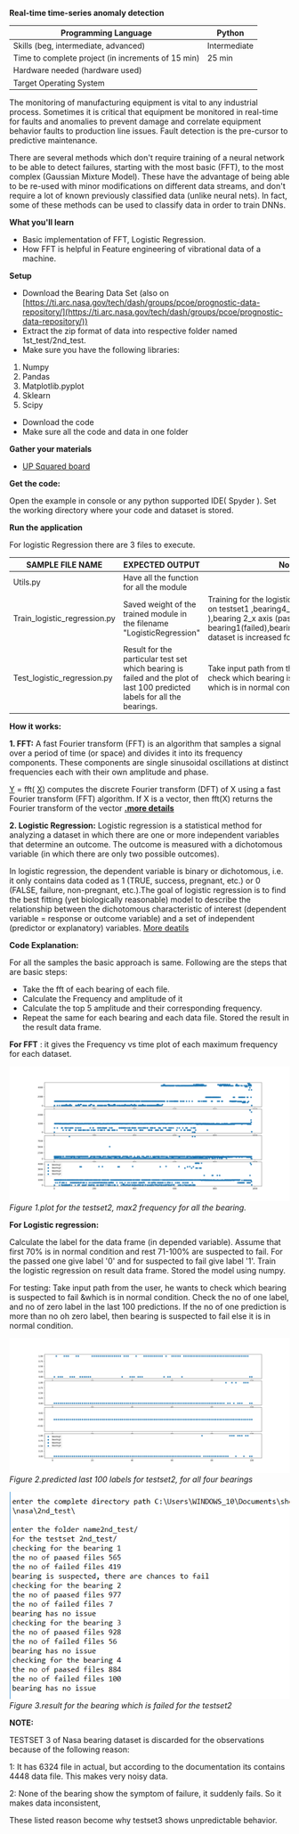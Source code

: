 **Real-time time-series anomaly detection**

| Programming Language |  Python |
| --- | --- |
| Skills (beg, intermediate, advanced) |  Intermediate |
| Time to complete project (in increments of 15 min) |  25 min |
| Hardware needed (hardware used) |   |
| Target Operating System |   |

The monitoring of manufacturing equipment is vital to any industrial process.  Sometimes it is critical that equipment be monitored in real-time for faults and anomalies to prevent damage and correlate equipment behavior faults to production line issues.  Fault detection is the pre-cursor to predictive maintenance.

There are several methods which don&#39;t require training of a neural network to be able to detect failures, starting with the most basic (FFT), to the most complex (Gaussian Mixture Model).  These have the advantage of being able to be re-used with minor modifications on different data streams, and don&#39;t require a lot of known previously classified data (unlike neural nets).  In fact, some of these methods can be used to classify data in order to train DNNs.

**What you&#39;ll learn**

- Basic implementation of FFT, Logistic Regression.
- How FFT is helpful in Feature engineering of vibrational data of a machine.

**Setup**

- Download the Bearing Data Set (also on [https://ti.arc.nasa.gov/tech/dash/groups/pcoe/prognostic-data-repository/](https://ti.arc.nasa.gov/tech/dash/groups/pcoe/prognostic-data-repository/))
- Extract the zip format of data into respective folder named 1st\_test/2nd\_test.
- Make sure you have the following libraries:

1. Numpy
2. Pandas
3. Matplotlib.pyplot
4. Sklearn
5. Scipy

- Download the code
- Make sure all the code and data in one folder

**Gather your materials**

- [UP Squared board](http://www.up-board.org/upsquared/)

**Get the code:**

Open the example in console or any python supported IDE( Spyder ). Set the working directory where your code and dataset is stored.

**Run the application**

For logistic Regression there are 3 files to execute.

| SAMPLE FILE NAME | EXPECTED OUTPUT | Note |
| --- | --- | --- |
| Utils.py | Have all the function for all the module |   |
| Train\_logistic\_regression.py | Saved weight of the trained module in the filename &quot;LogisticRegression&quot; | Training for the logistic Regression is done on testset1 ,bearing4\_y axis (failed ),bearing 2\_x axis (passed ) and testset2 bearing1(failed),bearing2(passed)\*training dataset is increased for better result. |
| Test\_logistic\_regression.py | Result for the particular test set which bearing is failed and the plot of last 100 predicted labels for all the bearings. | Take input path from the user , he wants to check which bearing is suspected to fail, which is in normal condition |

**How it works:**

**1. FFT:** A fast Fourier transform (FFT) is an algorithm that samples a signal over a period of time (or space) and divides it into its frequency components. These components are single sinusoidal oscillations at distinct frequencies each with their own amplitude and phase.

[Y](https://in.mathworks.com/help/matlab/ref/fft.html#f83-998360-Y) = fft( [X](https://in.mathworks.com/help/matlab/ref/fft.html#f83-998360-X)) computes the discrete Fourier transform (DFT) of X using a fast Fourier transform (FFT) algorithm. If X is a vector, then fft(X) returns the Fourier transform of the vector [**.more details**](https://en.wikipedia.org/wiki/Fast_Fourier_transform)

**2. Logistic Regression:** Logistic regression is a statistical method for analyzing a dataset in which there are one or more independent variables that determine an outcome. The outcome is measured with a dichotomous variable (in which there are only two possible outcomes).

In logistic regression, the dependent variable is binary or dichotomous, i.e. it only contains data coded as 1 (TRUE, success, pregnant, etc.) or 0 (FALSE, failure, non-pregnant, etc.).The goal of logistic regression is to find the best fitting (yet biologically reasonable) model to describe the relationship between the dichotomous characteristic of interest (dependent variable = response or outcome variable) and a set of independent (predictor or explanatory) variables. [More deatils](https://en.wikipedia.org/wiki/Logistic_regression)

**Code Explanation:**

For all the samples the basic approach is same. Following are the steps that are basic steps:

- Take the fft of each bearing of each file.
- Calculate the Frequency and amplitude of it
- Calculate the top 5 amplitude and their corresponding frequency.
- Repeat the same for each bearing and each data file. Stored the result in the result data frame.

**For FFT** : it gives the Frequency vs time plot of each maximum frequency for each dataset.

![Figure 1](.././Images/FFT/testset2/max2.jpg)
*Figure 1.plot for the testset2, max2 frequency for all the bearing.*


**For Logistic regression:**

Calculate the label for the data frame (in depended variable). Assume that first 70% is in normal condition and rest 71-100% are suspected to fail. For the passed one give label &#39;0&#39; and for suspected to fail give label &#39;1&#39;. Train the logistic regression on result data frame. Stored the model using numpy.

For testing: Take input path from the user, he wants to check which bearing is suspected to fail &amp;which is in normal condition. Check the no of one label, and no of zero label in the last 100 predictions. If the no of one prediction is more than no oh zero label, then bearing is suspected to fail else it is in normal condition.


 ![Figure 2](.././Images/LogisticRegression/testset2_figure.jpg)
 *Figure 2.predicted last 100  labels for testset2, for all four bearings*

 ![Figure 3](.././Images/LogisticRegression/testset2_result.jpg)
 *Figure 3.result for the bearing which is failed for the testset2*



**NOTE:**

TESTSET 3 of Nasa bearing dataset is discarded for the observations because of the following reason:

1: It has 6324 file in actual, but according to the documentation its contains 4448 data file. This makes very noisy data.

2: None of the bearing show the symptom of failure, it suddenly fails. So it makes data inconsistent,

These listed reason become why testset3 shows unpredictable behavior.
